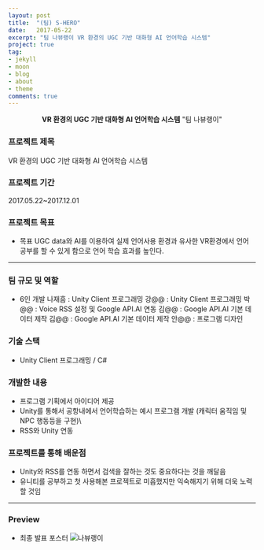 ```yaml
---
layout: post
title:  "(팀) S-HERO"
date:   2017-05-22
excerpt: "팀 나뷰랭이 VR 환경의 UGC 기반 대화형 AI 언어학습 시스템"
project: true
tag:
- jekyll 
- moon
- blog
- about
- theme
comments: true
---
```


<center><b>VR 환경의 UGC 기반 대화형 AI 언어학습 시스템</b> "팀 나뷰랭이"</center>
     
### 프로젝트 제목
VR 환경의 UGC 기반 대화형 AI 언어학습 시스템

### 프로젝트 기간
2017.05.22~2017.12.01

### 프로젝트 목표
* 목표
	UGC data와 AI를 이용하여 실제 언어사용 환경과 유사한 VR환경에서 언어 공부를 할 수 있게 함으로 언어 학습 효과를 높인다.

---

### 팀 규모 및 역할
* 6인 개발
나재흠 : Unity Client 프로그래밍
강@@ : Unity Client 프로그래밍
박@@ : Voice RSS 설정 및 Google API.AI 연동
김@@ : Google API.AI 기본 데이터 제작
김@@ : Google API.AI 기본 데이터 제작
안@@ : 프로그램 디자인

### 기술 스택 
* Unity Client 프로그래밍 / C# 

### 개발한 내용
* 프로그램 기획에서 아이디어 제공
* Unity를 통해서 공항내에서 언어학습하는 예시 프로그램 개발 (캐릭터 움직임 및 NPC 행동등을 구현)\
* RSS와 Unity 연동

### 프로젝트를 통해 배운점
* Unity와 RSS를 연동 하면서 검색을 잘하는 것도 중요하다는 것을 깨달음
* 유니티를 공부하고 첫 사용해본 프로젝트로 미흡했지만 익숙해지기 위해 더욱 노력할 것임

---

### Preview

* 최종 발표 포스터
![나뷰랭이](https://user-images.githubusercontent.com/18138559/71557798-9e6eb700-2a8e-11ea-804d-b9ccc7150cbe.jpg)
